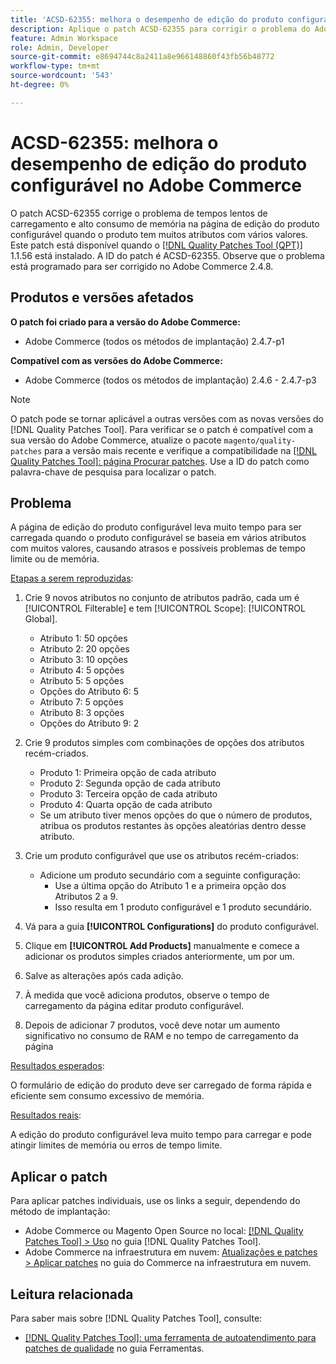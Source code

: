 ```yaml
---
title: 'ACSD-62355: melhora o desempenho de edição do produto configurável no Adobe Commerce'
description: Aplique o patch ACSD-62355 para corrigir o problema do Adobe Commerce em que a página de edição do produto configurável apresenta carregamento lento quando o produto se baseia em vários atributos com muitos valores.
feature: Admin Workspace
role: Admin, Developer
source-git-commit: e8694744c8a2411a8e966148860f43fb56b48772
workflow-type: tm+mt
source-wordcount: '543'
ht-degree: 0%

---
```


# ACSD-62355: melhora o desempenho de edição do produto configurável no Adobe Commerce

O patch ACSD-62355 corrige o problema de tempos lentos de carregamento e alto consumo de memória na página de edição do produto configurável quando o produto tem muitos atributos com vários valores. Este patch está disponível quando o [[!DNL Quality Patches Tool (QPT)]](/help/tools/quality-patches-tool/quality-patches-tool-to-self-serve-quality-patches.md) 1.1.56 está instalado. A ID do patch é ACSD-62355. Observe que o problema está programado para ser corrigido no Adobe Commerce 2.4.8.

## Produtos e versões afetados

**O patch foi criado para a versão do Adobe Commerce:**

* Adobe Commerce (todos os métodos de implantação) 2.4.7-p1

**Compatível com as versões do Adobe Commerce:**

* Adobe Commerce (todos os métodos de implantação) 2.4.6 - 2.4.7-p3

>[!NOTE]
>
>O patch pode se tornar aplicável a outras versões com as novas versões do [!DNL Quality Patches Tool]. Para verificar se o patch é compatível com a sua versão do Adobe Commerce, atualize o pacote `magento/quality-patches` para a versão mais recente e verifique a compatibilidade na [[!DNL Quality Patches Tool]: página Procurar patches](https://experienceleague.adobe.com/tools/commerce-quality-patches/index.html). Use a ID do patch como palavra-chave de pesquisa para localizar o patch.

## Problema

A página de edição do produto configurável leva muito tempo para ser carregada quando o produto configurável se baseia em vários atributos com muitos valores, causando atrasos e possíveis problemas de tempo limite ou de memória.

<u>Etapas a serem reproduzidas</u>:

1. Crie 9 novos atributos no conjunto de atributos padrão, cada um é [!UICONTROL Filterable] e tem [!UICONTROL Scope]: [!UICONTROL Global].
   * Atributo 1: 50 opções
   * Atributo 2: 20 opções
   * Atributo 3: 10 opções
   * Atributo 4: 5 opções
   * Atributo 5: 5 opções
   * Opções do Atributo 6: 5
   * Atributo 7: 5 opções
   * Atributo 8: 3 opções
   * Opções do Atributo 9: 2

1. Crie 9 produtos simples com combinações de opções dos atributos recém-criados.
   * Produto 1: Primeira opção de cada atributo
   * Produto 2: Segunda opção de cada atributo
   * Produto 3: Terceira opção de cada atributo
   * Produto 4: Quarta opção de cada atributo
   * Se um atributo tiver menos opções do que o número de produtos, atribua os produtos restantes às opções aleatórias dentro desse atributo.

1. Crie um produto configurável que use os atributos recém-criados:
   * Adicione um produto secundário com a seguinte configuração:
      * Use a última opção do Atributo 1 e a primeira opção dos Atributos 2 a 9.
      * Isso resulta em 1 produto configurável e 1 produto secundário.
1. Vá para a guia **[!UICONTROL Configurations]** do produto configurável.
1. Clique em **[!UICONTROL Add Products]** manualmente e comece a adicionar os produtos simples criados anteriormente, um por um.
1. Salve as alterações após cada adição.
1. À medida que você adiciona produtos, observe o tempo de carregamento da página editar produto configurável.
1. Depois de adicionar 7 produtos, você deve notar um aumento significativo no consumo de RAM e no tempo de carregamento da página

<u>Resultados esperados</u>:

O formulário de edição do produto deve ser carregado de forma rápida e eficiente sem consumo excessivo de memória.

<u>Resultados reais</u>:

A edição do produto configurável leva muito tempo para carregar e pode atingir limites de memória ou erros de tempo limite.

## Aplicar o patch

Para aplicar patches individuais, use os links a seguir, dependendo do método de implantação:

* Adobe Commerce ou Magento Open Source no local: [[!DNL Quality Patches Tool] > Uso](/help/tools/quality-patches-tool/usage.md) no guia [!DNL Quality Patches Tool].
* Adobe Commerce na infraestrutura em nuvem: [Atualizações e patches > Aplicar patches](https://experienceleague.adobe.com/docs/commerce-cloud-service/user-guide/develop/upgrade/apply-patches.html) no guia do Commerce na infraestrutura em nuvem.

## Leitura relacionada

Para saber mais sobre [!DNL Quality Patches Tool], consulte:

* [[!DNL Quality Patches Tool]: uma ferramenta de autoatendimento para patches de qualidade](/help/tools/quality-patches-tool/quality-patches-tool-to-self-serve-quality-patches.md) no guia Ferramentas.
